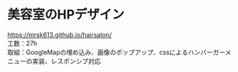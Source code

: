 # 美容室のHPデザイン   
<https://mrsk613.github.io/hairsalon/>   
工数：27h   
取組：GoogleMapの埋め込み、画像のポップアップ、cssによるハンバーガーメニューの実装、レスポンシブ対応
